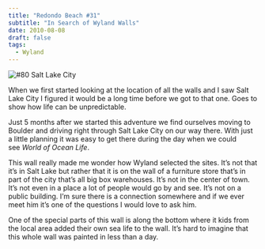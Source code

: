 ```yaml
---
title: "Redondo Beach #31"
subtitle: "In Search of Wyland Walls"
date: 2010-08-08
draft: false
tags:
  - Wyland
---
```


![#80 Salt Lake City](../images/80-saltlakecity.jpeg)

When we first started looking at the location of all the walls and I saw Salt Lake City I figured it would be a long time before we got to that one. Goes to show how life can be unpredictable.

Just 5 months after we started this adventure we find ourselves moving to Boulder and driving right through Salt Lake City on our way there. With just a little planning it was easy to get there during the day when we could see _World of Ocean Life_.

This wall really made me wonder how Wyland selected the sites. It’s not that it’s in Salt Lake but rather that it is on the wall of a furniture store that’s in part of the city that’s all big box warehouses. It’s not in the center of town. It’s not even in a place a lot of people would go by and see. It’s not on a public building. I’m sure there is a connection somewhere and if we ever meet him it’s one of the questions I would love to ask him.

One of the special parts of this wall is along the bottom where it kids from the local area added their own sea life to the wall. It’s hard to imagine that this whole wall was painted in less than a day.

